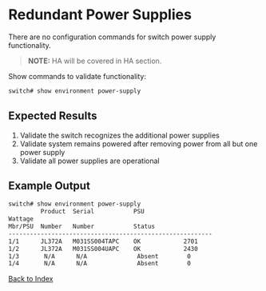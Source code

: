 # Redundant Power Supplies

There are no configuration commands for switch power supply functionality.

> **NOTE:** HA will be covered in HA section.

Show commands to validate functionality:

```bash
switch# show environment power-supply
```

## Expected Results

1. Validate the switch recognizes the additional power supplies
2. Validate system remains powered after removing power from all but one power supply
3. Validate all power supplies are operational

## Example Output

```bash
switch# show environment power-supply
         Product  Serial           PSU
Wattage
Mbr/PSU  Number   Number           Status
---------------------------------------------------------
1/1      JL372A   M031SS004TAPC    OK            2701
1/2      JL372A   M031SS004UAPC    OK            2430
1/3       N/A      N/A              Absent        0
1/4       N/A      N/A              Absent        0
```

[Back to Index](../README.md)

